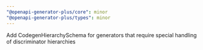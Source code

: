 ```yaml
---
"@openapi-generator-plus/core": minor
"@openapi-generator-plus/types": minor
---
```


Add CodegenHierarchySchema for generators that require special handling of discriminator hierarchies
